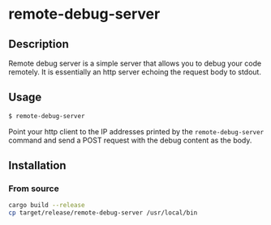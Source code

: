 # remote-debug-server

## Description
Remote debug server is a simple server that allows you to debug your code remotely. It is essentially an http server echoing the request body to stdout.

## Usage
```bash
$ remote-debug-server
```
Point your http client to the IP addresses printed by the `remote-debug-server` command and send a POST request with the debug content as the body.

## Installation
### From source
```bash
cargo build --release
cp target/release/remote-debug-server /usr/local/bin
```
